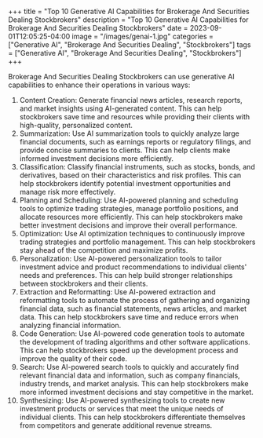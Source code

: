 +++
title = "Top 10 Generative AI Capabilities for Brokerage And Securities Dealing Stockbrokers"
description = "Top 10 Generative AI Capabilities for Brokerage And Securities Dealing Stockbrokers"
date = 2023-09-01T12:05:25-04:00
image = "/images/genai-1.jpg"
categories = ["Generative AI", "Brokerage And Securities Dealing", "Stockbrokers"]
tags = ["Generative AI", "Brokerage And Securities Dealing", "Stockbrokers"]
+++

Brokerage And Securities Dealing Stockbrokers can use generative AI capabilities to enhance their operations in various ways:

1. Content Creation: Generate financial news articles, research reports, and market insights using AI-generated content. This can help stockbrokers save time and resources while providing their clients with high-quality, personalized content.
2. Summarization: Use AI summarization tools to quickly analyze large financial documents, such as earnings reports or regulatory filings, and provide concise summaries to clients. This can help clients make informed investment decisions more efficiently.
3. Classification: Classify financial instruments, such as stocks, bonds, and derivatives, based on their characteristics and risk profiles. This can help stockbrokers identify potential investment opportunities and manage risk more effectively.
4. Planning and Scheduling: Use AI-powered planning and scheduling tools to optimize trading strategies, manage portfolio positions, and allocate resources more efficiently. This can help stockbrokers make better investment decisions and improve their overall performance.
5. Optimization: Use AI optimization techniques to continuously improve trading strategies and portfolio management. This can help stockbrokers stay ahead of the competition and maximize profits.
6. Personalization: Use AI-powered personalization tools to tailor investment advice and product recommendations to individual clients' needs and preferences. This can help build stronger relationships between stockbrokers and their clients.
7. Extraction and Reformatting: Use AI-powered extraction and reformatting tools to automate the process of gathering and organizing financial data, such as financial statements, news articles, and market data. This can help stockbrokers save time and reduce errors when analyzing financial information.
8. Code Generation: Use AI-powered code generation tools to automate the development of trading algorithms and other software applications. This can help stockbrokers speed up the development process and improve the quality of their code.
9. Search: Use AI-powered search tools to quickly and accurately find relevant financial data and information, such as company financials, industry trends, and market analysis. This can help stockbrokers make more informed investment decisions and stay competitive in the market.
10. Synthesizing: Use AI-powered synthesizing tools to create new investment products or services that meet the unique needs of individual clients. This can help stockbrokers differentiate themselves from competitors and generate additional revenue streams.